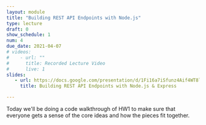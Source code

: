 ```yaml
---
layout: module
title: "Building REST API Endpoints with Node.js"
type: lecture
draft: 0
show_schedule: 1
num: 4
due_date: 2021-04-07
# videos: 
#    - url: ""
#      title: Recorded Lecture Video
#      live: 1
slides:
   - url: https://docs.google.com/presentation/d/1Fi16a7iSfunz4Aif4WT8lJV9-g88rPgfYYGgWXeKgAc/edit?usp=sharing
     title: Building REST API Endpoints with Node.js & Express

---
```


Today we'll be doing a code walkthrough of HW1 to make sure that everyone gets a sense of the core ideas and how the pieces fit together.